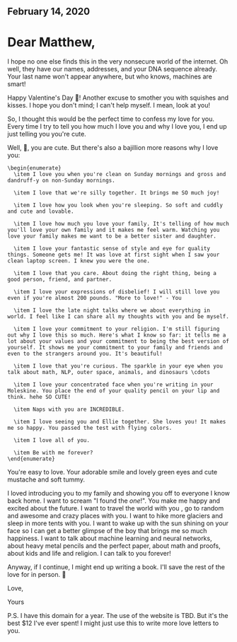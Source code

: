 ## February 14, 2020

# Dear Matthew,

I hope no one else finds this in the very nonsecure world of the internet. Oh well, they have our names, addresses, and your DNA sequence already. Your last name won't appear anywhere, but who knows, machines are smart!

Happy Valentine's Day 💌! Another excuse to smother you with squishes and kisses. I hope you don't mind; I can't help myself. I mean, look at you!

So, I thought this would be the perfect time to confess my love for you. Every time I try to tell you how much I love you and why I love you, I end up just telling you you're cute.

Well, 🍯, you are cute. But there's also a bajillion more reasons why I love you:

```
\begin{enumerate}
  \item I love you when you're clean on Sunday mornings and gross and dandruff-y on non-Sunday mornings. 
  
  \item I love that we're silly together. It brings me SO much joy!
  
  \item I love how you look when you're sleeping. So soft and cuddly and cute and lovable.
  
  \item I love how much you love your family. It's telling of how much you'll love your own family and it makes me feel warm. Watching you love your family makes me want to be a better sister and daughter.
  
  \item I love your fantastic sense of style and eye for quality things. Someone gets me! It was love at first sight when I saw your clean laptop screen. I knew you were the one. 
  
  \item I love that you care. About doing the right thing, being a good person, friend, and partner. 
  
  \item I love your expressions of disbelief! I will still love you even if you're almost 200 pounds. "More to love!" - You
  
  \item I love the late night talks where we about everything in world. I feel like I can share all my thoughts with you and be myself.
  
  \item I love your commitment to your religion. I'm still figuring out why I love this so much. Here's what I know so far: it tells me a lot about your values and your commitment to being the best version of yourself. It shows me your commitment to your family and friends and even to the strangers around you. It's beautiful!
  
  \item I love that you're curious. The sparkle in your eye when you talk about math, NLP, outer space, animals, and dinosaurs \cdots
  
  \item I love your concentrated face when you're writing in your Moleskine. You place the end of your quality pencil on your lip and think. hehe SO CUTE!
  
  \item Naps with you are INCREDIBLE.
  
  \item I love seeing you and Ellie together. She loves you! It makes me so happy. You passed the test with flying colors.
    
  \item I love all of you.
  
  \item Be with me forever?
\end{enumerate}
```

You're easy to love. Your adorable smile and lovely green eyes and cute mustache and soft tummy.

I loved introducing you to my family and showing you off to everyone I know back home. I want to scream "I found the *one*!". You make me happy and excited about the future. I want to travel the world with you , go to random and awesome and crazy places with you. I want to hike more glaciers and sleep in more tents with you. I want to wake up with the sun shining on your face so I can get a better glimpse of the boy that brings me so much happiness. I want to talk about machine learning and neural networks, about heavy metal pencils and the perfect paper, about math and proofs, about kids and life and religion. I can talk to you forever!

Anyway, if I continue, I might end up writing a book. I'll save the rest of the love for in person. 🥰

Love,

Yours

 

P.S. I have this domain for a year. The use of the website is TBD. But it's the best $12 I've ever spent! I might just use this to write more love letters to you.
